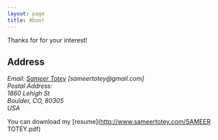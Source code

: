```yaml
---
layout: page
title: About
---
```


<p class="message">
  Thanks for for your interest!
</p>

## Address
<address>
Email: <a href="mailto:sameertotey@gmail.com">Sameer Totey</a> [sameertotey@gmail.com]<br> 
Postal Address:<br>
1860 Lehigh St<br>
Boulder, CO, 80305<br>
USA
</address>

You can download my [resume](http://www.sameertotey.com/SAMEER TOTEY.pdf)



